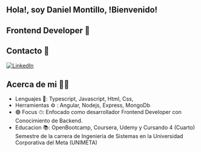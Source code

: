 ## Hola!, soy Daniel Montillo, !Bienvenido!

## Frontend Developer 👋

## Contacto 🔎

<a href="https://www.linkedin.com/in/daniel-montillo-bb5b64236/"><img src="https://img.shields.io/badge/LinkedIn-%230077B5.svg?&style=flat-square&logo=linkedin&logoColor=white" alt="LinkedIn"></a>

## Acerca de mi 🙋‍♂️

- Lenguajes 👅: Typescript, Javascript, Html, Css, 
- Herramientas ⚙ : Angular, Nodejs, Express, MongoDb
- 🟢 Focus ⏱: Enfocado como desarrollador Frontend Developer con Conocimiento de Backend.
- Educacion 📚: OpenBootcamp, Coursera, Udemy y Cursando 4 (Cuarto) Semestre de la carrera de Ingenieria de Sistemas en la Universidad Corporativa del Meta (UNIMETA)
